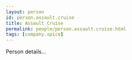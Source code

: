 ```yaml
---
layout: person
id: person.assault.cruise
title: Assault Cruise
permalink: people/person.assault.cruise.html
tags: [company.spice]
---
```


Person details...